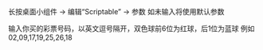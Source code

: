 长按桌面小组件 → 编辑“Scriptable” → 参数
如未输入将使用默认参数

输入你买的彩票号码，以英文逗号隔开，双色球前6位为红球，后1位为蓝球
例如 02,09,17,19,25,26,18
